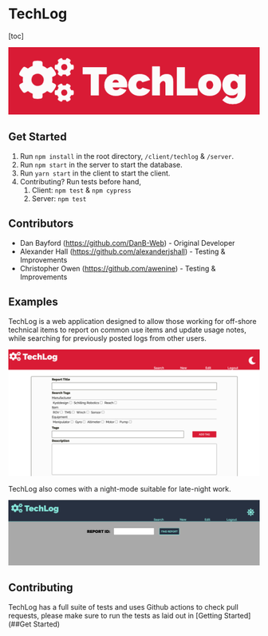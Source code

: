 # TechLog

[toc]



![techlog-logo](readme-assets/techlog-logo.png)

## Get Started

1. Run `npm install` in the root directory, `/client/techlog` & `/server`.
2. Run `npm start` in the server to start the database.
3. Run `yarn start` in the client to start the client.
4. Contributing? Run tests before hand,
   1. Client: `npm test` & `npm cypress`
   2. Server: `npm test`



## Contributors

- Dan Bayford (https://github.com/DanB-Web) - Original Developer
- Alexander Hall (https://github.com/alexanderjshall) - Testing & Improvements
- Christopher Owen (https://github.com/awenine) - Testing & Improvements



## Examples

TechLog is a web application designed to allow those working for off-shore technical items to report on common use items and update usage notes, while searching for previously posted logs from other users.

![techlog-example-1](readme-assets/techlog-example-1.png)

TechLog also comes with a night-mode suitable for late-night work.

![techlog-example-2](readme-assets/techlog-example-2.png)

## Contributing

TechLog has a full suite of tests and uses Github actions to check pull requests, please make sure to run the tests as laid out in [Getting Started](##Get Started)